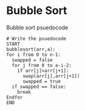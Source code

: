 # Bubble Sort

Bubble sort psuedocode

```
# Write the psuedocode 
START
bubblesort(arr,a):
for i from 0 to n-1:
  swapped = false
  for j from 0 to a-i-2:
    if arr[j]>arr[j+1]:
      swap(arr[j],arr[j+1])
      swapped = true
  if swapped == false:
    break
Endfor
END
```
